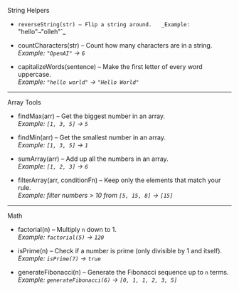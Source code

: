 

 String Helpers
- `reverseString(str) – Flip a string around.  
  _Example: `"hello"` → `"olleh"`_

- countCharacters(str) – Count how many characters are in a string.  
  _Example: `"OpenAI"` → `6`_

- capitalizeWords(sentence) – Make the first letter of every word uppercase.  
  _Example: `"hello world"` → `"Hello World"`_

---

 Array Tools
- findMax(arr) – Get the biggest number in an array.  
  _Example: `[1, 3, 5]` → `5`_

- findMin(arr) – Get the smallest number in an array.  
  _Example: `[1, 3, 5]` → `1`_

- sumArray(arr) – Add up all the numbers in an array.  
  _Example: `[1, 2, 3]` → `6`_

- filterArray(arr, conditionFn) – Keep only the elements that match your rule.  
  _Example: filter numbers > 10 from `[5, 15, 8]` → `[15]`_

---

 Math 
- factorial(n) – Multiply `n` down to 1.  
  _Example: `factorial(5)` → `120`_

- isPrime(n) – Check if a number is prime (only divisible by 1 and itself).  
  _Example: `isPrime(7)` → `true`_

- generateFibonacci(n) – Generate the Fibonacci sequence up to `n` terms.  
  _Example: `generateFibonacci(6)` → `[0, 1, 1, 2, 3, 5]`_


